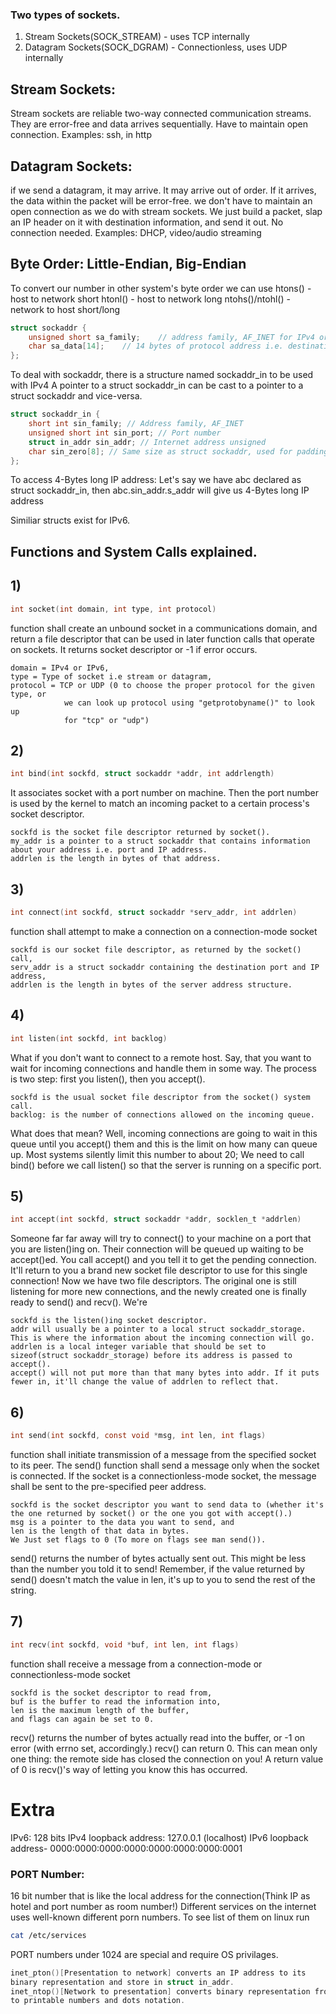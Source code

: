 ### Two types of sockets.
1) Stream Sockets(SOCK_STREAM) - uses TCP internally
2) Datagram Sockets(SOCK_DGRAM) - Connectionless, uses UDP internally


## Stream Sockets:
Stream sockets are reliable two-way connected communication streams.
They are error-free and data arrives sequentially. Have to maintain open connection.
Examples: ssh, in http


## Datagram Sockets:
if we send a datagram, it may arrive. It may arrive out of order. 
If it arrives, the data within the packet will be error-free.
we don't have to maintain an open connection as we do with stream sockets. 
We just build a packet, slap an IP header on it with destination information, and send it out. 
No connection needed.
Examples: DHCP, video/audio streaming


## Byte Order: Little-Endian, Big-Endian
To convert our number in other system's byte order we can use
htons() - host to network short
htonl() - host to network long
ntohs()/ntohl() - network to host short/long

```c
struct sockaddr { 
	unsigned short sa_family;    // address family, AF_INET for IPv4 or AF_INET6 for IPv6 
	char sa_data[14];    // 14 bytes of protocol address i.e. destination address and port number for the socket 
};
```

To deal with sockaddr, there is a structure named sockaddr_in to be used with IPv4
A pointer to a struct sockaddr_in can be cast to a pointer to 
a struct sockaddr and vice-versa. 

```c
struct sockaddr_in { 
	short int sin_family; // Address family, AF_INET 
	unsigned short int sin_port; // Port number 
	struct in_addr sin_addr; // Internet address unsigned 
	char sin_zero[8]; // Same size as struct sockaddr, used for padding
};
```

To access 4-Bytes long IP address:
Let's say we have abc declared as struct sockaddr_in, then
abc.sin_addr.s_addr
will give us 4-Bytes long IP address

Similiar structs exist for IPv6.


## Functions and System Calls explained.

## 1)
```c
int socket(int domain, int type, int protocol) 
```
function  shall  create an unbound socket in a communications domain,
and return a file descriptor that can be used in later function calls that operate on sockets.
It returns socket descriptor or -1 if error occurs.
```
domain = IPv4 or IPv6, 
type = Type of socket i.e stream or datagram,
protocol = TCP or UDP (0 to choose the proper protocol for the given type, or
			we can look up protocol using "getprotobyname()" to look up
			for "tcp" or "udp")
```

## 2)
```c
int bind(int sockfd, struct sockaddr *addr, int addrlength) 
```
It associates socket with a port number on machine.
Then the port number is used by the kernel to match an incoming packet to a certain process's socket descriptor.
```
sockfd is the socket file descriptor returned by socket(). 
my_addr is a pointer to a struct sockaddr that contains information about your address i.e. port and IP address. 
addrlen is the length in bytes of that address.
```

## 3)
```c
int connect(int sockfd, struct sockaddr *serv_addr, int addrlen)
```
function shall attempt to make a connection on a connection-mode socket
```
sockfd is our socket file descriptor, as returned by the socket() call, 
serv_addr is a struct sockaddr containing the destination port and IP address, 
addrlen is the length in bytes of the server address structure.
```

## 4)
```c
int listen(int sockfd, int backlog)
```
What if you don't want to connect to a remote host. 
Say, that you want to wait for incoming connections and handle them in some way. 
The process is two step: first you listen(), then you accept().
```
sockfd is the usual socket file descriptor from the socket() system call. 
backlog: is the number of connections allowed on the incoming queue. 
```
What does that mean? Well, incoming connections are going to wait in this queue until you accept() them 
and this is the limit on how many can queue up. Most systems silently limit this number to about 20;
We need to call bind() before we call listen() so that the server is running on a specific port. 

## 5)
```c
int accept(int sockfd, struct sockaddr *addr, socklen_t *addrlen)
```
Someone far far away will try to connect() to your machine on a port that you are listen()ing on. 
Their connection will be queued up waiting to be accept()ed. 
You call accept() and you tell it to get the pending connection.
It'll return to you a brand new socket file descriptor to use for this single connection! 
Now we have two file descriptors. The original one is still listening for more new connections, 
and the newly created one is finally ready to send() and recv(). We're
```
sockfd is the listen()ing socket descriptor. 
addr will usually be a pointer to a local struct sockaddr_storage. This is where the information about the incoming connection will go. 
addrlen is a local integer variable that should be set to sizeof(struct sockaddr_storage) before its address is passed to accept(). 
accept() will not put more than that many bytes into addr. If it puts fewer in, it'll change the value of addrlen to reflect that.
```

## 6)
```c
int send(int sockfd, const void *msg, int len, int flags)
```
function  shall  initiate transmission of a message from the specified socket to its peer.
The send() function shall send a message only when the socket is connected. 
If  the  socket is a connectionless-mode socket, the message shall be sent to the pre-specified peer address.
```
sockfd is the socket descriptor you want to send data to (whether it's the one returned by socket() or the one you got with accept().) 
msg is a pointer to the data you want to send, and 
len is the length of that data in bytes. 
We Just set flags to 0 (To more on flags see man send()).
```
send() returns the number of bytes actually sent out.
This might be less than the number you told it to send! 
Remember, if the value returned by send() doesn't match the value in len,
it's up to you to send the rest of the string.

## 7)
```c
int recv(int sockfd, void *buf, int len, int flags)
```
function shall receive a message from a connection-mode or connectionless-mode socket
```
sockfd is the socket descriptor to read from, 
buf is the buffer to read the information into, 
len is the maximum length of the buffer, 
and flags can again be set to 0.
```
recv() returns the number of bytes actually read into the buffer, or -1 on error (with errno set, accordingly.) 
recv() can return 0. This can mean only one thing: the remote side has closed the connection on you! 
A return value of 0 is recv()'s way of letting you know this has occurred.


# Extra
IPv6: 128 bits
IPv4 loopback address: 127.0.0.1 (localhost)
IPv6 loopback address- 0000:0000:0000:0000:0000:0000:0000:0001

### PORT Number: 
16 bit number that is like the local address for the connection(Think IP as hotel and port number as room number!)
Different services on the internet uses well-known different porn numbers.
To see list of them on linux run 
```bash
cat /etc/services
```
PORT numbers under 1024 are special and require OS privilages.

```c
inet_pton()[Presentation to network] converts an IP address to its
binary representation and store in struct in_addr.
inet_ntop()[Network to presentation] converts binary representation from in_addr
to printable numbers and dots notation.
```



